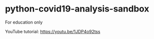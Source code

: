 # python-covid19-analysis-sandbox
For education only

YouTube tutorial: https://youtu.be/1JDP4o92tss 
